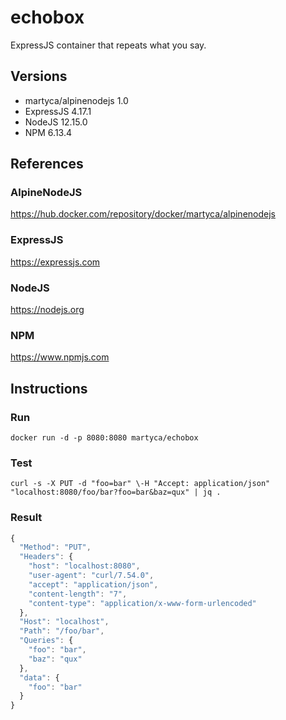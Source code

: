 # echobox
ExpressJS container that repeats what you say.

## Versions
- martyca/alpinenodejs 1.0
- ExpressJS 4.17.1
- NodeJS 12.15.0
- NPM 6.13.4

## References
### AlpineNodeJS
https://hub.docker.com/repository/docker/martyca/alpinenodejs
### ExpressJS
https://expressjs.com
### NodeJS
https://nodejs.org
### NPM
https://www.npmjs.com

## Instructions
### Run
`docker run -d -p 8080:8080 martyca/echobox`
### Test
`curl -s -X PUT -d "foo=bar" \-H "Accept: application/json" "localhost:8080/foo/bar?foo=bar&baz=qux" | jq .`
### Result
```javascript
{
  "Method": "PUT",
  "Headers": {
    "host": "localhost:8080",
    "user-agent": "curl/7.54.0",
    "accept": "application/json",
    "content-length": "7",
    "content-type": "application/x-www-form-urlencoded"
  },
  "Host": "localhost",
  "Path": "/foo/bar",
  "Queries": {
    "foo": "bar",
    "baz": "qux"
  },
  "data": {
    "foo": "bar"
  }
}
```
